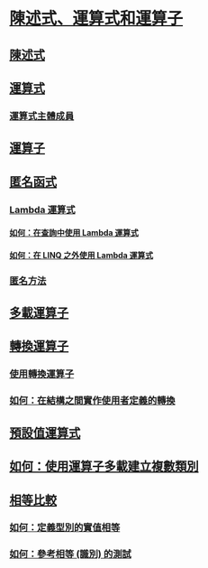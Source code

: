 # [陳述式、運算式和運算子](index.md)
## [陳述式](statements.md)
## [運算式](expressions.md)
### [運算式主體成員](expression-bodied-members.md)
## [運算子](operators.md)
## [匿名函式](anonymous-functions.md)
### [Lambda 運算式](lambda-expressions.md)
#### [如何：在查詢中使用 Lambda 運算式](how-to-use-lambda-expressions-in-a-query.md)
#### [如何：在 LINQ 之外使用 Lambda 運算式](how-to-use-lambda-expressions-outside-linq.md)
### [匿名方法](anonymous-methods.md)
## [多載運算子](overloadable-operators.md)
## [轉換運算子](conversion-operators.md)
### [使用轉換運算子](using-conversion-operators.md)
### [如何：在結構之間實作使用者定義的轉換](how-to-implement-user-defined-conversions-between-structs.md)
## [預設值運算式](default-value-expressions.md)
## [如何：使用運算子多載建立複數類別](how-to-use-operator-overloading-to-create-a-complex-number-class.md)
## [相等比較](equality-comparisons.md)
### [如何：定義型別的實值相等](how-to-define-value-equality-for-a-type.md)
### [如何：參考相等 (識別) 的測試](how-to-test-for-reference-equality-identity.md)

